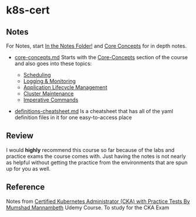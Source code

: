# k8s-cert

## Notes
For Notes, start [In the Notes Folder!](/notes) and [Core Concepts](/notes/core-concepts.md) for in depth notes. 

* [core-concepts.md](/notes/core-concepts.md) Starts with the [Core-Concepts](/notes/core-concepts.md/#core-concepts) section of the course and also goes into these topics:
  * [Scheduling](/notes/core-concepts.md/#scheduling)
  * [Logging & Monitoring](/notes/core-concepts.md/#logging-and-monitoring)
  * [Application Lifecycle Management](/notes/core-concepts.md/#application-lifecycle-management)
  * [Cluster Maintenance](/notes/core-concepts.md/#cluster-maintenance)
  * [Imperative Commands](/notes/core-concepts.md/#imperative-commands)

* [definitions-cheatsheet.md](/notes/definitions-cheatsheet.md) Is a cheatsheet that has all of the yaml definition files in it for one easy-to-access place


## Review

I would **highly** recommend this course so far because of the labs and practice exams the course comes with. Just having the notes is not nearly as helpful without getting the practice from the environments that are spun up for you as well. 

## Reference
Notes from [Certified Kubernetes Administrator (CKA) with Practice Tests By Mumshad Mannambeth](https://www.udemy.com/course/certified-kubernetes-administrator-with-practice-tests/) Udemy Course. To study for the CKA Exam